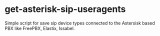 # get-asterisk-sip-useragents

Simple script for save sip device types connected to the Astersisk based PBX like FreePBX, Elastix, Issabel.
